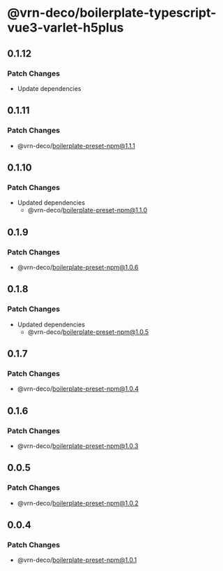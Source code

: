 # @vrn-deco/boilerplate-typescript-vue3-varlet-h5plus

## 0.1.12

### Patch Changes

- Update dependencies

## 0.1.11

### Patch Changes

- @vrn-deco/boilerplate-preset-npm@1.1.1

## 0.1.10

### Patch Changes

- Updated dependencies
  - @vrn-deco/boilerplate-preset-npm@1.1.0

## 0.1.9

### Patch Changes

- @vrn-deco/boilerplate-preset-npm@1.0.6

## 0.1.8

### Patch Changes

- Updated dependencies
  - @vrn-deco/boilerplate-preset-npm@1.0.5

## 0.1.7

### Patch Changes

- @vrn-deco/boilerplate-preset-npm@1.0.4

## 0.1.6

### Patch Changes

- @vrn-deco/boilerplate-preset-npm@1.0.3

## 0.0.5

### Patch Changes

- @vrn-deco/boilerplate-preset-npm@1.0.2

## 0.0.4

### Patch Changes

- @vrn-deco/boilerplate-preset-npm@1.0.1
